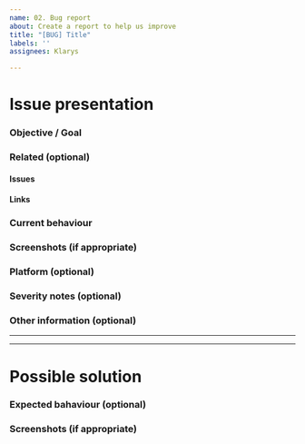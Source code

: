 ```yaml
---
name: 02. Bug report
about: Create a report to help us improve
title: "[BUG] Title"
labels: ''
assignees: Klarys

---
```


# Issue presentation
### Objective / Goal

### Related (optional)
<!--- Although this section is described as optional, because some issues are standalone, 
it is required to fill those fields, if there is any connected issue or resource. 
This would help in future reference of connected issues and finding out decisions. -->
#### Issues
<!--- Various connected issues necessary to understand the issue presented 
Example:
- Epic (epic name)[link]
- Wireframes (issue name)[link]
- HiFis (issue name)[link]
- Research (issue name)[link]
- Other (issue name)[link]
-->

#### Links
<!--- Various resources necessary to understand the issue presented Example:
- (Figma)[link]
- (Mural)[link]
- (Slack)[link]
- (Other-describe)[link]
-->

### Current behaviour

### Screenshots (if appropriate)
<!--- A picture is worth a 1000 words. -->

### Platform (optional)

### Severity notes (optional)
<!-- Does it break a functionality? -->
<!-- How often does it happen? -->

### Other information (optional)
<!--- Anything else we should know about the issue? -->

---
---

# Possible solution
### Expected bahaviour (optional)
<!-- Will proposed solution affect the users? -->
<!-- Confirm the behaviour with Design team -->

### Screenshots (if appropriate)
<!--- A picture is worth a 1000 words. -->
